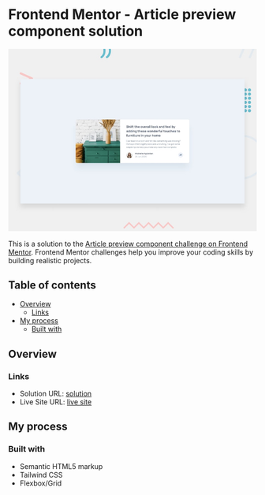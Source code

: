 # Frontend Mentor - Article preview component solution

![Design preview for the Article preview component coding challenge](./design/desktop-preview.jpg)


This is a solution to the [Article preview component challenge on Frontend Mentor](https://www.frontendmentor.io/challenges/article-preview-component-dYBN_pYFT). Frontend Mentor challenges help you improve your coding skills by building realistic projects. 


## Table of contents

- [Overview](#overview)
  - [Links](#links)
- [My process](#my-process)
  - [Built with](#built-with)

## Overview

### Links

- Solution URL: [solution](https://github.com/keltiek/frontendmentor/tree/main/article-preview-component)
- Live Site URL: [live site](https://keltiek.github.io/frontendmentor/article-preview-component/)

## My process

### Built with

- Semantic HTML5 markup
- Tailwind CSS
- Flexbox/Grid